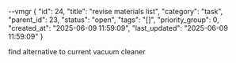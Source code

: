 --vmgr
{
  "id": 24,
  "title": "revise materials list",
  "category": "task",
  "parent_id": 23,
  "status": "open",
  "tags": "[]",
  "priority_group": 0,
  "created_at": "2025-06-09 11:59:09",
  "last_updated": "2025-06-09 11:59:09"
}

find alternative to current vacuum cleaner